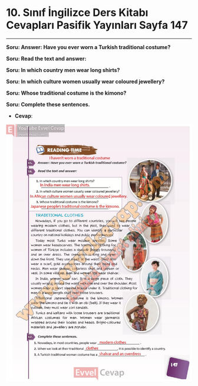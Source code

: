 # 10. Sınıf İngilizce Ders Kitabı Cevapları Pasifik Yayınları Sayfa 147

---

**Soru: Answer: Have you ever worn a Turkish traditional costume?**

**Soru: Read the text and answer:**

**Soru: In which country men wear long shirts?**

**Soru: In which culture women usually wear coloured jewellery?**

**Soru: Whose traditional costume is the kimono?**

**Soru: Complete these sentences.**

-   **Cevap**:

![Image 1](./image_1.jpg)